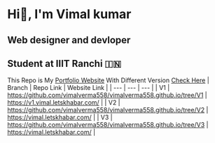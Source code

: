 # Hi👋, I'm Vimal kumar
## Web designer and devloper
## Student at IIIT Ranchi 🇮🇳

This Repo is My [Portfolio Website](https://vimal.letskhabar.com/) With Different Version [Check Here](https://github.com/vimalverma558/vimalverma558.github.io)
| Branch | Repo Link | Website Link |
| --- | --- | --- |
| V1 | https://github.com/vimalverma558/vimalverma558.github.io/tree/V1 | https://v1.vimal.letskhabar.com/ |
| V2 | https://github.com/vimalverma558/vimalverma558.github.io/tree/V2 | https://vimal.letskhabar.com/ |
| V3 | https://github.com/vimalverma558/vimalverma558.github.io/tree/V3 | https://vimal.letskhabar.com/ |